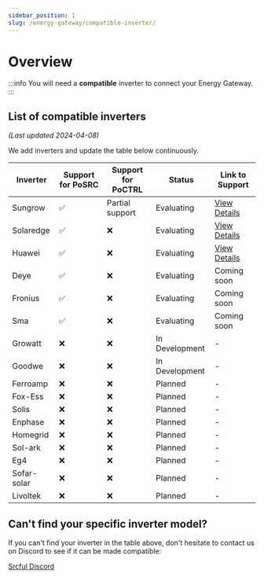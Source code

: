 ```yaml
---
sidebar_position: 1
slug: /energy-gateway/compatible-inverter/
---
```


# Overview

:::info
You will need a **compatible** inverter to connect your Energy Gateway.
:::

## List of compatible inverters

_(Last updated 2024-04-08)_

We add inverters and update the table below continuously.

| Inverter    | Support for PoSRC | Support for PoCTRL | Status         | Link to Support              |
| ----------- | ----------------- | ------------------ | -------------- | ---------------------------- |
| Sungrow     | ✅                | Partial support    | Evaluating     | [View Details](sungrow.md)   |
| Solaredge   | ✅                | ❌                 | Evaluating     | [View Details](solaredge.md) |
| Huawei      | ✅                | ❌                 | Evaluating     | [View Details](huawei.md)    |
| Deye        | ✅                | ❌                 | Evaluating     | Coming soon                  |
| Fronius     | ✅                | ❌                 | Evaluating     | Coming soon                  |
| Sma         | ✅                | ❌                 | Evaluating     | Coming soon                  |
| Growatt     | ❌                | ❌                 | In Development | -                            |
| Goodwe      | ❌                | ❌                 | In Development | -                            |
| Ferroamp    | ❌                | ❌                 | Planned        | -                            |
| Fox-Ess     | ❌                | ❌                 | Planned        | -                            |
| Solis       | ❌                | ❌                 | Planned        | -                            |
| Enphase     | ❌                | ❌                 | Planned        | -                            |
| Homegrid    | ❌                | ❌                 | Planned        | -                            |
| Sol-ark     | ❌                | ❌                 | Planned        | -                            |
| Eg4         | ❌                | ❌                 | Planned        | -                            |
| Sofar-solar | ❌                | ❌                 | Planned        | -                            |
| Livoltek    | ❌                | ❌                 | Planned        | -                            |

## Can't find your specific inverter model?

If you can't find your inverter in the table above, don't hesitate to contact us on Discord to see if it can be made compatible:

<a class="button button--primary" href="https://discordapp.com/invite/tux5qPDcWw">Srcful Discord</a>
